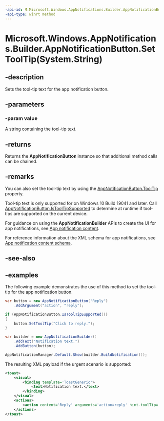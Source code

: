 ```yaml
---
-api-id: M:Microsoft.Windows.AppNotifications.Builder.AppNotificationButton.SetToolTip(System.String)
-api-type: winrt method
---
```


# Microsoft.Windows.AppNotifications.Builder.AppNotificationButton.SetToolTip(System.String)

<!--
public Microsoft.Windows.AppNotifications.Builder.AppNotificationButton SetToolTip (string value);
-->


## -description

Sets the tool-tip text for the app notification button.

## -parameters

### -param value

A string containing the tool-tip text.

## -returns

Returns the **AppNotificationButton** instance so that additional method calls can be chained.

## -remarks

You can also set the tool-tip text by using the [AppNotificationButton.ToolTip](xref:Microsoft.Windows.AppNotifications.Builder.AppNotificationButton.ToolTip) property.

Tool-tip text is only supported for on Windows 10 Build 19041 and later. Call [AppNotificationButton.IsToolTipSupported](xref:Microsoft.Windows.AppNotifications.Builder.AppNotificationButton.IsToolTipSupported) to determine at runtime if tool-tips are supported on the current device.

For guidance on using the **AppNotificationBuilder** APIs to create the UI for app notifications, see [App notification content](/windows/apps/design/shell/tiles-and-notifications/adaptive-interactive-toasts).

For reference information about the XML schema for app notifications, see [App notification content schema](/windows/apps/design/shell/tiles-and-notifications/toast-schema).

## -see-also

## -examples

The following example demonstrates the use of this method to set the tool-tip for the app notification button.

```csharp
var button = new AppNotificationButton("Reply")
    .AddArgument("action", "reply");

if (AppNotificationButton.IsToolTipSupported())
{
    button.SetToolTip("Click to reply.");
}

var builder = new AppNotificationBuilder()
    .AddText("Notification text.")
    .AddButton(button);

AppNotificationManager.Default.Show(builder.BuildNotification());
```

The resulting XML payload if the urgent scenario is supported:

```xml
<toast>
    <visual>
        <binding template='ToastGeneric'>
            <text>Notification text.</text>
        </binding>
    </visual>
    <actions>
        <action content='Reply' arguments='action=reply' hint-toolTip='Click to reply'/>
    </actions>
</toast>
```

